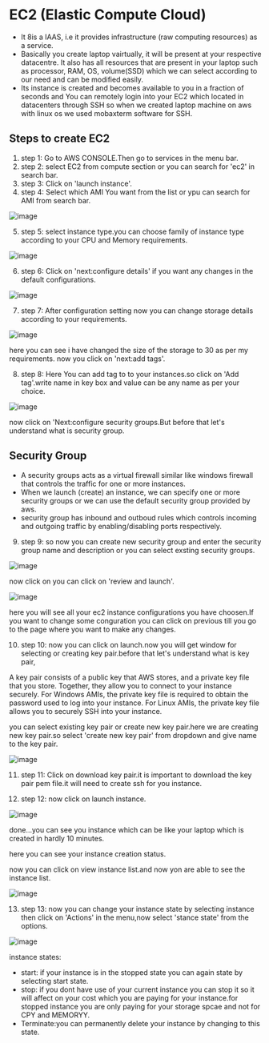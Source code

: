 # **EC2 (Elastic Compute Cloud)**
- It 8is a IAAS, i.e it provides infrastructure (raw computing resources) as a service.
- Basically you create laptop vairtually, it will be present at your respective datacentre. It also has all resources that are present in your laptop such as processor, RAM, OS, volume(SSD) which we can select according to our need and can be modified easily.
- Its instance is created and becomes available to you in a fraction of seconds and You can remotely login into your EC2 which located in datacenters through SSH so when we created laptop machine on aws with linux os we used mobaxterm software for SSH.

## Steps to create EC2
1. step 1: Go to AWS CONSOLE.Then go to services in the menu bar.
2. step 2: select EC2 from compute section or you can search for 'ec2' in search bar.
3. step 3: Click on 'launch instance'.
4. step 4: Select which AMI You want from the list or ypu can search for AMI from search bar.


![image](https://user-images.githubusercontent.com/63588827/80887577-c50e5a00-8cdb-11ea-8e63-811768e32ed0.png)



5. step 5: select instance type.you can choose family of instance type according to your CPU and Memory requirements.


![image](https://user-images.githubusercontent.com/63588827/80888385-fedf6080-8cdb-11ea-8baa-52293b139f88.png)


6. step 6: Click on 'next:configure details' if you want any changes in the default configurations.


![image](https://user-images.githubusercontent.com/63588827/80890720-c4c28e80-8cdc-11ea-97ab-c63173485187.png)


7. step 7: After configuration setting now you can change storage details according to your requirements.


![image](https://user-images.githubusercontent.com/63588827/80890782-2b47ac80-8cdd-11ea-89ef-400f7a9a1b6f.png)


here you can see i have changed the size of the storage to 30 as per my requirements.
now you click on 'next:add tags'.

8. step 8: Here You can add tag to to your instances.so click on 'Add tag'.write name in key box and value can be any name as per your choice.


![image](https://user-images.githubusercontent.com/63588827/80890896-0273e700-8cde-11ea-9533-2ffb9433d5e2.png)


now click on 'Next:configure security groups.But before that let's understand what is security group.

## Security Group
- A security groups acts as a virtual firewall similar like windows firewall that controls the traffic for one or more instances.
- When we launch (create) an instance, we can specify one or more security groups or we can use the default security group provided by aws.
- security group has inbound and outboud rules which controls incoming and outgoing traffic by enabling/disabling ports respectively.


9. step 9: so now you can create new security group and enter the security group name and description or you can select exsting security groups.


![image](https://user-images.githubusercontent.com/63588827/80890982-be351680-8cde-11ea-9ad4-2f949beff43e.png)


now click on you can click on 'review and launch'.

![image](https://user-images.githubusercontent.com/63588827/80891026-081dfc80-8cdf-11ea-962d-d1de25757cd9.png)


here you will see all your ec2 instance configurations you have choosen.If you want to change some conguration you can click on previous till you go to the page where you want to make any changes.

10. step 10: now you can click on launch.now you will get window for selecting or creating key pair.before that let's understand what is key pair,

A key pair consists of a public key that AWS stores, and a private key file that you store. Together, they allow you to connect to your instance securely. For Windows AMIs, the private key file is required to obtain the password used to log into your instance. For Linux AMIs, the private key file allows you to securely SSH into your instance.

you can select existing key pair or create new key pair.here we are creating new key pair.so select 'create new key pair' from dropdown and give name to the key pair.


![image](https://user-images.githubusercontent.com/63588827/80891251-6f887c00-8ce0-11ea-8189-8cf0ad56f166.png)


11. step 11: Click on download key pair.it is important to download the key pair pem file.it will need to create ssh for you instance.

12. step 12: now click on launch instance.


![image](https://user-images.githubusercontent.com/63588827/80891323-e3c31f80-8ce0-11ea-9f48-0d2f19427085.png)


done...you can see you instance which can be like your laptop which is created in hardly 10 minutes.


here you can see your instance creation status.

now you can click on view instance list.and now yon are able to see the instance list.


![image](https://user-images.githubusercontent.com/63588827/80891391-4c120100-8ce1-11ea-8332-d04e31facaa3.png)


13. step 13: now you can change your instance state by selecting instance then click on 'Actions' in the menu,now select 'stance state'
from the options.


![image](https://user-images.githubusercontent.com/63588827/80891501-043fa980-8ce2-11ea-9312-8ff246b7cd32.png)


instance states:

- start: if your instance is in the stopped state you can again state by selecting start state.
- stop: if you dont have use of your current instance you can stop it so it will affect on your cost which you are paying for your instance.for stopped instance you are only paying for your storage spcae and not for CPY and MEMORYY.
- Terminate:you can permanently delete your instance by changing to this state.






